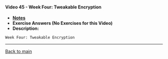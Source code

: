 #### Video 45 - Week Four: Tweakable Encryption

- **[Notes](notes.md)**
- **Exercise Answers (No Exercises for this Video)**
- **Description:**

```
Week Four: Tweakable Encryption
```

---
 
[Back to main](https://github.com/rot0xd/Coursera/blob/master/Cryptography/I/README.md)

